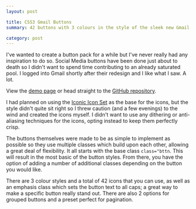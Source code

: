 ```yaml
---
layout: post

title: CSS3 Gmail Buttons
summary: 42 buttons with 3 colours in the style of the sleek new Gmail GUI.

category: post
---
```

I've wanted to create a button pack for a while but I've never really had any inspiration to do so. Social Media buttons have been done just about to death so I didn't want to spend time contributing to an already saturated pool. I logged into Gmail shortly after their redesign and I like what I saw. A lot.

View the [demo page](http://adamwhitcroft.com/lab/css3-gmail-buttons/) or head straight to the [GitHub repository](https://github.com/AdamWhitcroft/CSS3.Gmail.Buttons).

I had planned on using the [Iconic Icon Set](http://somerandomdude.com/work/iconic/) as the base for the icons, but the style didn't quite sit right so I threw caution (and a few evenings) to the wind and created the icons myself. I didn't want to use any dithering or anti-aliasing techniques for the icons, opting instead to keep them perfectly crisp. 

The buttons themselves were made to be as simple to implement as possible so they use multiple classes which build upon each other, allowing a great deal of flexibility. It all starts with the base class `class="bttn`. This will result in the most basic of the button styles. From there, you have the option of adding a number of additional classes depending on the button you would like.

There are 3 colour styles and a total of 42 icons that you can use, as well as an emphasis class which sets the button text to all caps; a great way to make a specific button really stand out. There are also 2 options for grouped buttons and a preset perfect for pagination.